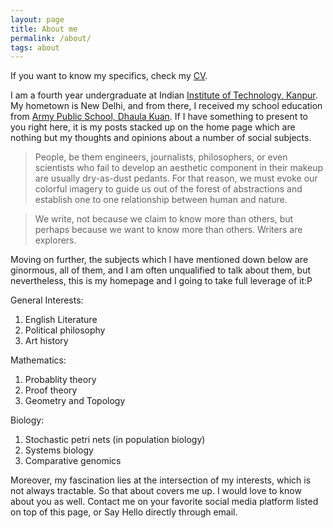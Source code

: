 ```yaml
---
layout: page
title: About me
permalink: /about/
tags: about
---
```


If you want to know my specifics, check my [CV][cv].

I am a fourth year undergraduate at Indian [Institute of Technology, Kanpur][iitk]. My hometown is New Delhi, and from there, I received my school education from [Army Public School, Dhaula Kuan][aps]. If I have something to present to you right here, it is my posts stacked up on the home page which are nothing but my thoughts and opinions about a number of social subjects.

>People, be them engineers, journalists, philosophers, or even scientists who fail to develop an aesthetic component in their makeup are usually dry-as-dust pedants. For that reason, we must evoke our colorful imagery to guide us out of the forest of abstractions and establish one to one relationship between human and nature. 

>We write, not because we claim to know more than others, but perhaps because we want to know more than others. Writers are explorers.

Moving on further, the subjects which I have mentioned down below are ginormous, all of them, and I am often unqualified to talk about them, but nevertheless, this is my homepage and I going to take full leverage of it:P

General Interests:

1. English Literature
2. Political philosophy
3. Art history


Mathematics:

1. Probablity theory
2. Proof theory
3. Geometry and Topology


Biology:

1. Stochastic petri nets (in population biology)
2. Systems biology
3. Comparative genomics

Moreover, my fascination lies at the intersection of my interests, which is not always tractable.
So that about covers me up. I would love to know about you as well. 
Contact me on your favorite social media platform listed on top of this page, or Say Hello directly through email.

[aps]: http://apsdk.com
[iitk]: http://iitk.ac.in
[cv]: http://home.iitk.ac.in/~akshaybt
